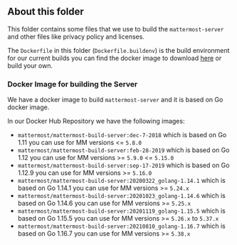 ## About this folder

This folder contains some files that we use to build the `mattermost-server` and other files like privacy policy and licenses.

The `Dockerfile` in this folder (`Dockerfile.buildenv`) is the build environment for our current builds you can find the docker image to download [here](https://hub.docker.com/r/mattermost/mattermost-build-server/tags/) or build your own.



### Docker Image for building the Server

We have a docker image to build `mattermost-server` and it is based on Go docker image.

In our Docker Hub Repository we have the following images:

- `mattermost/mattermost-build-server:dec-7-2018` which is based on Go 1.11 you can use for MM versions <= `5.8.0`
- `mattermost/mattermost-build-server:feb-28-2019` which is based on Go 1.12 you can use for MM versions >= `5.9.0` <= `5.15.0`
- `mattermost/mattermost-build-server:sep-17-2019` which is based on Go 1.12.9 you can use for MM versions >= `5.16.0`
- `mattermost/mattermost-build-server:20200322_golang-1.14.1` which is based on Go 1.14.1 you can use for MM versions >= `5.24.x`
- `mattermost/mattermost-build-server:20201023_golang-1.14.6` which is based on Go 1.14.6 you can use for MM versions >= `5.25.x`
- `mattermost/mattermost-build-server:20201119_golang-1.15.5` which is based on Go 1.15.5 you can use for MM versions >= `5.26.x` to `5.37.x`
- `mattermost/mattermost-build-server:20210810_golang-1.16.7` which is based on Go 1.16.7 you can use for MM versions >= `5.38.x`
